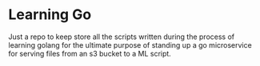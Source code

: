 # Learning Go
Just a repo to keep store all the scripts written during the process of learning golang for the ultimate purpose of standing up a go microservice for serving files from an s3 bucket to a ML script.
